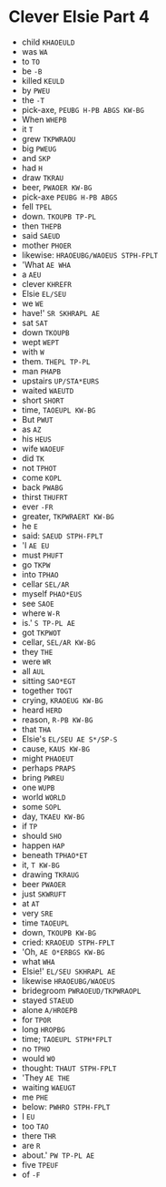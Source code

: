 # Clever Elsie Part 4

* child `KHAOEULD`
* was `WA`
* to `TO`
* be `-B`
* killed `KEULD`
* by `PWEU`
* the `-T`
* pick-axe, `PEUBG H-PB ABGS KW-BG`
* When `WHEPB`
* it `T`
* grew `TKPWRAOU`
* big `PWEUG`
* and `SKP`
* had `H`
* draw `TKRAU`
* beer, `PWAOER KW-BG`
* pick-axe `PEUBG H-PB ABGS`
* fell `TPEL`
* down. `TKOUPB TP-PL`
* then `THEPB`
* said `SAEUD`
* mother `PHOER`
* likewise: `HRAOEUBG/WAOEUS STPH-FPLT`
* 'What `AE WHA`
* a `AEU`
* clever `KHREFR`
* Elsie `EL/SEU`
* we `WE`
* have!' `SR SKHRAPL AE`
* sat `SAT`
* down `TKOUPB`
* wept `WEPT`
* with `W`
* them. `THEPL TP-PL`
* man `PHAPB`
* upstairs `UP/STA*EURS`
* waited `WAEUTD`
* short `SHORT`
* time, `TAOEUPL KW-BG`
* But `PWUT`
* as `AZ`
* his `HEUS`
* wife `WAOEUF`
* did `TK`
* not `TPHOT`
* come `KOPL`
* back `PWABG`
* thirst `THUFRT`
* ever `-FR`
* greater, `TKPWRAERT KW-BG`
* he `E`
* said: `SAEUD STPH-FPLT`
* 'I `AE EU`
* must `PHUFT`
* go `TKPW`
* into `TPHAO`
* cellar `SEL/AR`
* myself `PHAO*EUS`
* see `SAOE`
* where `W-R`
* is.' `S TP-PL AE`
* got `TKPWOT`
* cellar, `SEL/AR KW-BG`
* they `THE`
* were `WR`
* all `AUL`
* sitting `SAO*EGT`
* together `TOGT`
* crying, `KRAOEUG KW-BG`
* heard `HERD`
* reason, `R-PB KW-BG`
* that `THA`
* Elsie's `EL/SEU AE S*/SP-S`
* cause, `KAUS KW-BG`
* might `PHAOEUT`
* perhaps `PRAPS`
* bring `PWREU`
* one `WUPB`
* world `WORLD`
* some `SOPL`
* day, `TKAEU KW-BG`
* if `TP`
* should `SHO`
* happen `HAP`
* beneath `TPHAO*ET`
* it, `T KW-BG`
* drawing `TKRAUG`
* beer `PWAOER`
* just `SKWRUFT`
* at `AT`
* very `SRE`
* time `TAOEUPL`
* down, `TKOUPB KW-BG`
* cried: `KRAOEUD STPH-FPLT`
* 'Oh, `AE O*ERBGS KW-BG`
* what `WHA`
* Elsie!' `EL/SEU SKHRAPL AE`
* likewise `HRAOEUBG/WAOEUS`
* bridegroom `PWRAOEUD/TKPWRAOPL`
* stayed `STAEUD`
* alone `A/HROEPB`
* for `TPOR`
* long `HROPBG`
* time; `TAOEUPL STPH*FPLT`
* no `TPHO`
* would `WO`
* thought: `THAUT STPH-FPLT`
* 'They `AE THE`
* waiting `WAEUGT`
* me `PHE`
* below: `PWHRO STPH-FPLT`
* I `EU`
* too `TAO`
* there `THR`
* are `R`
* about.' `PW TP-PL AE`
* five `TPEUF`
* of `-F`
